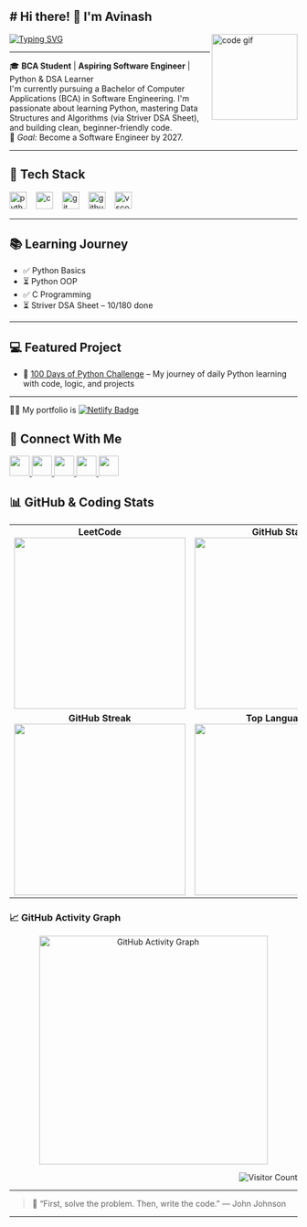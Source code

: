 <h2 align="left"># Hi there! 👋 I'm Avinash</h2>

<img align="right" src="https://media0.giphy.com/media/v1.Y2lkPTc5MGI3NjExaWFmdHBvdWZ5N2RxeGp3Z3docWhkOTVuOW04bWlsamZlajdsYjh4aiZlcD12MV9pbnRlcm5hbF9naWZfYnlfaWQmY3Q9Zw/bGgsc5mWoryfgKBx1u/giphy.gif" style="height:150px; width:auto; max-width:100%; vertical-align:middle;" alt="code gif" />

[![Typing SVG](https://readme-typing-svg.herokuapp.com?font=Ubuntu&size=20&color=38C2FF&center=false&vCenter=true&width=400&lines=BCA+Student;Python+%7C+DSA+Learner;Future+Software+Engineer)](https://github.com/Avinashnegi1999)

---

🎓 **BCA Student** | **Aspiring Software Engineer** | Python & DSA Learner  
I'm currently pursuing a Bachelor of Computer Applications (BCA) in Software Engineering. I'm passionate about learning Python, mastering Data Structures and Algorithms (via Striver DSA Sheet), and building clean, beginner-friendly code.  
🎯 *Goal:* Become a Software Engineer by 2027.

---

## 🚀 Tech Stack

<div align="left">
  <img src="https://cdn.jsdelivr.net/gh/devicons/devicon/icons/python/python-original.svg" style="height:30px; width:auto; margin-right:12px;" alt="python" title="Python" />
  <img src="https://cdn.jsdelivr.net/gh/devicons/devicon/icons/c/c-original.svg" style="height:30px; width:auto; margin-right:12px;" alt="c" title="C" />
  <img src="https://cdn.jsdelivr.net/gh/devicons/devicon/icons/git/git-original.svg" style="height:30px; width:auto; margin-right:12px;" alt="git" title="Git" />
  <img src="https://cdn.jsdelivr.net/gh/devicons/devicon/icons/github/github-original.svg" style="height:30px; width:auto; margin-right:12px;" alt="github" title="GitHub" />
  <img src="https://cdn.jsdelivr.net/gh/devicons/devicon/icons/vscode/vscode-original.svg" style="height:30px; width:auto; margin-right:12px;" alt="vscode" title="VS Code" />
</div>

---

## 📚 Learning Journey

- ✅ Python Basics  
- ⏳ Python OOP  
- ✅ C Programming
- ⏳ Striver DSA Sheet – 10/180 done

---

## 💻 Featured Project

- 🐍 [100 Days of Python Challenge](https://github.com/AvinashNegi1999/100-Days-of-Python-Code-challenge) – My journey of daily Python learning with code, logic, and projects

---
👨‍💻 My portfolio is <a href="https://avinashnegi.netlify.app" target="_blank">
  <img src="https://img.shields.io/badge/Hosted%20on-Netlify-00C7B7?style=for-the-badge&logo=netlify&logoColor=white" alt="Netlify Badge"/>
</a>



## 📢 Connect With Me
<div align="left">
  <a href="mailto:avinashnegi1999work@gmail.com" target="_blank">
    <img src="https://img.shields.io/static/v1?message=Email&logo=gmail&label=&color=D14836&logoColor=white&labelColor=&style=for-the-badge" height="35" />
  </a>
  <a href="https://www.kaggle.com/avinashnegi1999" target="_blank">
    <img src="https://img.shields.io/static/v1?message=Kaggle&logo=kaggle&label=&color=20BEFF&logoColor=white&labelColor=&style=for-the-badge" height="35" />
  </a>
  <a href="https://leetcode.com/u/Avinashnegi1999/" target="_blank">
    <img src="https://img.shields.io/static/v1?message=LeetCode&logo=leetcode&label=&color=FFA116&logoColor=white&labelColor=&style=for-the-badge" height="35" />
  </a>
  <a href="https://github.com/AvinashNegi1999" target="_blank">
    <img src="https://img.shields.io/static/v1?message=GitHub&logo=github&label=&color=181717&logoColor=white&labelColor=&style=for-the-badge" height="35" />
  </a>
  <a href="https://x.com/AvinashNegiwork" target="_blank">
    <img src="https://img.shields.io/static/v1?message=Twitter&logo=twitter&label=&color=1DA1F2&logoColor=white&labelColor=&style=for-the-badge" height="35" />
  </a>
</div>



## 📊 GitHub & Coding Stats

<table>
  <tr>
    <td align="center">
      <b>LeetCode</b><br>
      <img src="https://leetcard.jacoblin.cool/Avinashnegi1999?theme=dark&font=Ubuntu" width="300px" />
    </td>
    <td align="center">
      <b>GitHub Stats</b><br>
      <img src="https://github-readme-stats.vercel.app/api?username=Avinashnegi1999&show_icons=true&theme=tokyonight&hide_border=true&count_private=true" width="300px" />
    </td>
  </tr>
  <tr>
    <td align="center">
      <b>GitHub Streak</b><br>
      <img src="https://github-readme-streak-stats.herokuapp.com?user=Avinashnegi1999&theme=tokyonight&hide_border=true" width="300px" />
    </td>
    <td align="center">
      <b>Top Languages</b><br>
      <img src="https://github-readme-stats.vercel.app/api/top-langs/?username=Avinashnegi1999&layout=compact&theme=tokyonight&hide_border=true" width="300px" />
    </td>
  </tr>
</table>

<h3>📈 GitHub Activity Graph</h3>

<p align="center">
  <img src="https://github-readme-activity-graph.vercel.app/graph?username=AvinashNegi1999&theme=vue-dark&area=true&hide_border=true" alt="GitHub Activity Graph" width="400"/>
</p>



<p align="right">
  <img src="https://count.getloli.com/get/@AvinashNegi1999?theme=rule34" alt="Visitor Count" />
</p>

---

> 💬 “First, solve the problem. Then, write the code.” — John Johnson

---
